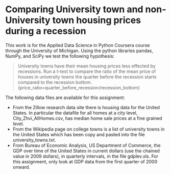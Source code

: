 # Comparing University town and non-University town housing prices during a recession
This work is for the Applied Data Science in Python Coursera course through the University of Michigan. Using the python libraries pandas, NumPy, and SciPy we test the following hypothesis: 

> University towns have their mean housing prices less effected by recessions. Run a t-test to compare the ratio of the mean price of houses in university towns the quarter before the recession starts compared to the recession bottom. (price_ratio=quarter_before_recession/recession_bottom)

The following data files are available for this assignment:

* From the Zillow research data site there is housing data for the United States. In particular the datafile for all homes at a city level, City_Zhvi_AllHomes.csv, has median home sale prices at a fine grained level.
* From the Wikipedia page on college towns is a list of university towns in the United States which has been copy and pasted into the file university_towns.txt.
* From Bureau of Economic Analysis, US Department of Commerce, the GDP over time of the United States in current dollars (use the chained value in 2009 dollars), in quarterly intervals, in the file gdplev.xls. For this assignment, only look at GDP data from the first quarter of 2000 onward.
